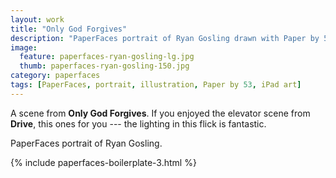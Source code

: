 ```yaml
---
layout: work
title: "Only God Forgives"
description: "PaperFaces portrait of Ryan Gosling drawn with Paper by 53 on an iPad."
image: 
  feature: paperfaces-ryan-gosling-lg.jpg
  thumb: paperfaces-ryan-gosling-150.jpg
category: paperfaces
tags: [PaperFaces, portrait, illustration, Paper by 53, iPad art]
---
```


A scene from **Only God Forgives**. If you enjoyed the elevator scene from **Drive**, this ones for you --- the lighting in this flick is fantastic.

PaperFaces portrait of Ryan Gosling.

{% include paperfaces-boilerplate-3.html %}